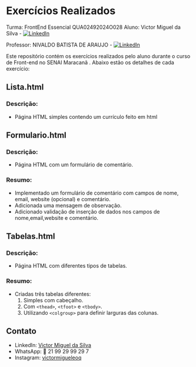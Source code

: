 # Exercícios Realizados
Turma: FrontEnd Essencial
QUA02492024O028
Aluno: Victor Miguel da Silva - [![LinkedIn](https://img.shields.io/badge/-LinkedIn-blue?style=flat-square&logo=linkedin&logoColor=white)](https://www.linkedin.com/in/victor-miguel-da-silva-28923b242/)


Professor: NIVALDO BATISTA DE ARAUJO - [![LinkedIn](https://img.shields.io/badge/-LinkedIn-blue?style=flat-square&logo=linkedin&logoColor=white)](https://www.linkedin.com/in/nivaldo-araujo-546a51248/)

Este repositório contém os exercícios realizados pelo aluno durante o curso de Front-end no SENAI Maracanã . Abaixo estão os detalhes de cada exercício:

## Lista.html

### Descrição:
- Página HTML simples contendo um currículo feito em html

## Formulario.html

### Descrição:
- Página HTML com um formulário de comentário.

### Resumo:
- Implementado um formulário de comentário com campos de nome, email, website (opcional) e comentário.
- Adicionada uma mensagem de observação.
- Adicionado validação de inserção de dados nos campos de nome,email,website e comentário.

## Tabelas.html

### Descrição:
- Página HTML com diferentes tipos de tabelas.

### Resumo:
- Criadas três tabelas diferentes:
  1. Simples com cabeçalho.
  2. Com `<thead>`, `<tfoot>` e `<tbody>`.
  3. Utilizando `<colgroup>` para definir larguras das colunas.

## Contato

- LinkedIn: [Victor Miguel da Silva](https://www.linkedin.com/in/victor-miguel-da-silva-28923b242/)
- WhatsApp: 📱 21 99 29 99 29 7
- Instagram: [victormigueleoq](https://www.instagram.com/victormigueleoq/)

